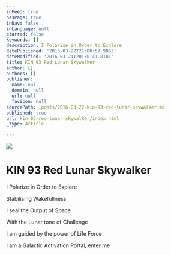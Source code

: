 ```yaml
---
inFeed: true
hasPage: true
inNav: false
inLanguage: null
starred: false
keywords: []
description: I Polarize in Order to Explore
datePublished: '2016-03-22T21:00:57.906Z'
dateModified: '2016-03-21T20:30:41.810Z'
title: KIN 93 Red Lunar Skywalker
author: []
authors: []
publisher:
  name: null
  domain: null
  url: null
  favicon: null
sourcePath: _posts/2016-03-22-kin-93-red-lunar-skywalker.md
published: true
url: kin-93-red-lunar-skywalker/index.html
_type: Article

---
```

![](https://the-grid-user-content.s3-us-west-2.amazonaws.com/5100a20d-1c5f-4cc4-a258-027f1124e112.png)

# KIN 93 Red Lunar Skywalker

I Polarize in Order to Explore

Stabilising Wakefullness

I seal the Output of Space

With the Lunar tone of Challenge

I am guided by the power of Life Force

I am a Galactic Activation Portal, enter me